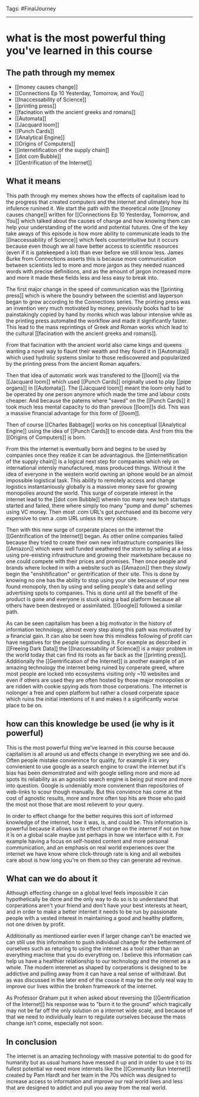 Tags: #FinalJourney

---
# **what is the most powerful thing you've learned in this course**
## The path through my memex
- [[money causes change]]
- [[Connections Ep 10 Yesterday, Tomorrow, and You]]
- [[Inaccessability of Science]]
- [[printing press]]
- [[facination with the ancient greeks and romans]]
- [[Automata]]
- [[Jacquard loom]]
- [[Punch Cards]]
- [[Analytical Engine]] 
- [[Origins of Computers]]
- [[internetification of the supply chain]]
- [[dot com Bubble]]
- [[Gentrification of the Internet]]
## What it means
This path through my memex shows how the effects of capitalism lead to the progress that created computers and the internet and ulimately how its infulence runined it. We start the path with the theoretical note [[money causes change]] written for [[Connections Ep 10 Yesterday, Tomorrow, and You]] which talked about the causes of change and how knowing them can help your understanding of the world and potential futures. One of the key take aways of this episode is how more ability to communicate leads to the [[Inaccessability of Science]] which feels counterintuitive but it occurs because even though we all have better access to scientific resources (even if it is gatekeeped a lot) than ever before we still know less. James Burke from Connections asserts this is because more communication between scientists led to more and more jargon as they needed nuanced words with precise definitions, and as the amount of jargon increased more and more it made these fields less and less easy to break into. 

The first major change in the speed of communication was the [[printing press]] which is where the boundry between the scientist and layperson began to grow according to the Connections series. The printing press was an invention very much motivated by money, previously books had to be painstakingly copied by hand by monks which was labour intensive while as the printing press automated the workflow and made it significantly faster. This lead to the mass reprintings of Greek and Roman works which lead to the cultural [[facination with the ancient greeks and romans]]. 

From that facination with the ancient world also came kings and queens wanting a novel way to flaunt their wealth and they found it in [[Automata]] which used hydrolic systems similar to those rediscovered and popularized by the printing press from the ancient Roman aquafers. 

Then that idea of automatic work was transfered to the [[loom]] via the [[Jacquard loom]] which used [[Punch Cards]] originally used to play [[pipe organs]] in [[Automata]]. The [[Jacquard loom]] meant the loom only had to be operated by one person anymore which made the time and labour costs cheaper. And because the paterns where "saved" on the [[Punch Cards]] it took much less mental capacity to do than previous [[loom]]s did. This was a massive financial advantage for this form of [[loom]]. 

Then of course [[Charles Babbage]] works on his conceptiual [[Analytical Engine]] using the idea of [[Punch Cards]] to encode data. And from this the [[Origins of Computers]] is born. 

From this the internet is eventually born and begins to be used by companies once they realize it can be advantagious. the [[internetification of the supply chain]] is a logical next step for companies which rely on international intensly manufactured, mass produced things. Without it the idea of everyone in the western world owning an iphone would be an almost impossible logistical task. This ability to remotely access and change logistics instantaniously globally is a massive money save for growing monopolies around the world. This surge of corperate interest in the internet lead to the [[dot com Bubble]] wherein too many new tech startups started and failed, there where simply too many "pump and dump" schemes using VC money. Then most .com URL's got purchased and its become very expensive to own a .com URL unless its very obscure. 

Then with this new surge of corperate places on the internet the [[Gentrification of the Internet]] began. As other online companies failed because they tried to create their own new infrastructure companies like [[Amazon]] which were well funded weathered the storm by selling at a loss using pre-existing infrastructure and growing their marketshare because no one could compete with their prices and promises. Then once people and brands where locked in with a website such as [[Amazon]] then they slowly begin the "enshitification" or gentrification of their site. This is done by knowing no one has the ability to stop using your site because of your new found monopoly, then by using and selling people's data and selling advertising spots to companies. This is done until all the benefit of the product is gone and everyone is stuck using a bad platform because all others have been destroyed or assimilated. [[Google]] followed a similar path.

As can be seen capitalism has been a big motivator in the history of information technology, almost every step along this path was motivated by a financial gain. It can also be seen how this mindless following of profit can have negatives for the people surrounding it. For example as described in [[Freeing Dark Data]] the [[Inaccessability of Science]] is a major problem in the world today that can find its roots as far back as the [[printing press]]. Additionally the [[Gentrification of the Internet]] is another example of an amazing technology the internet being ruined by corperate greed, where most people are locked into ecosystems visiting only ~10 websites and even if others are used they are often hosted by those major monopolies or are ridden with cookie spying ads from those corperations. The internet is nolonger a free and open platform but rather a closed corperate space which ruins the initial intentions of it and makes it a significantly worse place to be on. 

## how can this knowledge be used (ie why is it powerful)
This is the most powerful thing we've learned in this course because capitalism is all around us and effects change in everything we see and do. Often people mistake convienince for quality, for example it is very convienient to use google as a search engine to crawl the internet but it's bias has been demonstrated and with google selling more and more ad spots its reliability as an agnostic search engine is being put more and more into question. Google is undeniably more convienent than repositories of web-links to scour though manually. But this convience has come at the cost of agnostic results, more and more often top hits are those who paid the most not those that are most relievent to your query.

In order to effect change for the better requires this sort of informed knowledge of the internet, how it was, is, and could be. This information is powerful because it allows us to effect change on the internet if not on how it is on a global scale maybe just perhaps in how we interface with it. For example having a focus on self-hosted content and more personal communication, and an emphasis on real world experiences over the internet we have know where click-through rate is king and all websites care about is how long you're on them so they can generate ad revinue. 

## What can we do about it
Although effecting change on a global level feels impossible it can hypothetically be done and the only way to do so is to understand that corperations aren't your friend and don't have your best interests at heart, and in order to make a better internet it needs to be run by passionate people with a vested interest in maintaining a good and healthy platform, not one driven by profit. 

Additionally as mentioned earlier even if larger change can't be enacted we can still use this information to push individual change for the betterment of ourselves such as returing to using the internet as a tool rather than an everything machine that you do everything on. I believe this information can help us have a healthier relationship to our technology and the internet as a whole. The modern interenet as shaped by corperations is designed to be addictive and pulling away from it can have a real sense of withdrawl. But as was discussed in the later end of the couse it may be the only real way to improve our lives within the broken framework of the internet. 

As Professor Graham put it when asked about reversing the [[Gentrification of the Internet]] his response was to "burn it to the ground" which tragically may not be far off the only solution on a internet wide scale, and because of that we need to individually learn to regulate ourselves because the mass change isn't come, especially not soon. 

## In conclusion
The internet is an amazing technology with massive potential to do good for humanity but as usual humans have messed it up and in order to use it to its fullest potential we need more internets like the [[Community Run Internet]] created by Pam Hardt and her team in the 70s which was designed to increase access to information and improve our real world lives and less that are designed to addict and pull you away from the real world.